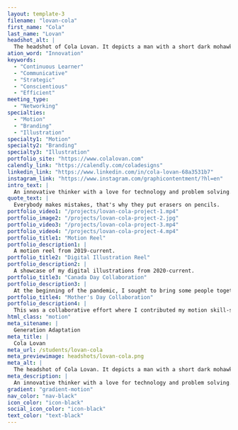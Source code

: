 ```yaml
---
layout: template-3
filename: "lovan-cola"
first_name: "Cola"
last_name: "Lovan"
headshot_alt: |
  The headshot of Cola Lovan. It depicts a man with a short dark mohawk smiling. He is wearing a dark corduroy blazer.
ation_word: "Innovation"
keywords:
  - "Continuous Learner"
  - "Communicative"
  - "Strategic"
  - "Conscientious"
  - "Efficient"
meeting_type:
  - "Networking"
specialties:
  - "Motion"
  - "Branding"
  - "Illustration"
specialty1: "Motion"
specialty2: "Branding"
specialty3: "Illustration"
portfolio_site: "https://www.colalovan.com"
calendly_link: "https://calendly.com/coladesigns"
linkedin_link: "https://www.linkedin.com/in/cola-lovan-68a3531b7"
instagram_link: "https://www.instagram.com/graphicontentment/?hl=en"
intro_text: |
  An innovative thinker with a love for technology and problem solving. Strong communication skills focused in visual communication; currently upgrading my skills via Algonquin College.
quote_text: |
  Everybody makes mistakes, that's why they put erasers on pencils.
portfolio_video1: "/projects/lovan-cola-project-1.mp4"
portfolio_image2: "/projects/lovan-cola-project-2.jpg"
portfolio_video3: "/projects/lovan-cola-project-3.mp4"
portfolio_video4: "/projects/lovan-cola-project-4.mp4"
portfolio_title1: "Motion Reel"
portfolio_description1: |
  A motion reel from 2019-current.
portfolio_title2: "Digital Illustration Reel"
portfolio_description2: |
  A showcase of my digital illustrations from 2020-current.
portfolio_title3: "Canada Day Collaboration"
portfolio_description3: |
  At the beginning of the pandemic, I sought to bring some people together to sharpen our motion graphics skills. I managed to assemble and organize 13 graphic designers for this project and delegated a Canadian province to each person. I provided the book-ends for the video and also offered my post production support. All designers are credited in the video.
portfolio_title4: "Mother's Day Collaboration"
portfolio_description4: |
  This was a collaborative effort where I contributed my motion skill-set to animate the beautiful illustrations by Linda Breitenstein.
html_class: "motion"
meta_sitename: |
  Generation Adaptation
meta_title: |
  Cola Lovan
meta_url: /students/lovan-cola
meta_previewimage: headshots/lovan-cola.png
meta_alt: |
  The headshot of Cola Lovan. It depicts a man with a short dark mohawk smiling. He is wearing a dark corduroy blazer.
meta_description: |
  An innovative thinker with a love for technology and problem solving. Strong communication skills focused in visual communication; currently upgrading my skills via Algonquin College.
gradient: "gradient-motion"
nav_color: "nav-black"
icon_color: "icon-black"
social_icon_color: "icon-black"
text_color: "text-black"
---
```

